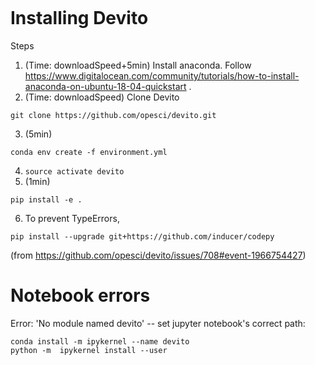 ```
```
# Installing Devito

Steps
1. (Time: downloadSpeed+5min) Install anaconda. Follow https://www.digitalocean.com/community/tutorials/how-to-install-anaconda-on-ubuntu-18-04-quickstart .
2. (Time: downloadSpeed) Clone Devito 
```
git clone https://github.com/opesci/devito.git
```
3. (5min)
```
conda env create -f environment.yml
```
4. `source activate devito`
5. (1min)
```
pip install -e .
```
6. To prevent TypeErrors, 
```
pip install --upgrade git+https://github.com/inducer/codepy
```
(from https://github.com/opesci/devito/issues/708#event-1966754427)

# Notebook errors

Error: 'No module named devito' -- set jupyter notebook's correct path:
```
conda install -m ipykernel --name devito
python -m  ipykernel install --user
```
